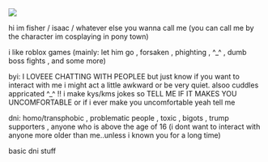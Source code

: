 <img src="https://64.media.tumblr.com/04880f68e8ac6a1ec68b16274fba7f78/16d24f9fbcc0eb61-18/s1280x1920/bc78a5194e3260d19c53b906f95153b4754404b7.pnj">

hi im fisher / isaac / whatever else you wanna call me (you can call me by the character im cosplaying in pony town) 

i like roblox games (mainly: let him go , forsaken , phighting , ^_^ , dumb boss fights , and some more) 




byi:
I LOVEEE CHATTING WITH PEOPLEE but just know if you want to interact with me i might act a little awkward or be very quiet. alsoo cuddles appricated ^_^ !! i make kys/kms jokes so TELL ME IF IT MAKES
YOU UNCOMFORTABLE or if i ever make you uncomfortable yeah tell me

dni: 
homo/transphobic , problematic people , toxic , bigots , trump supporters , anyone who is above the age of 16 (i dont want to interact with anyone more older than me..unless i known you for a long time) 

basic dni stuff 
